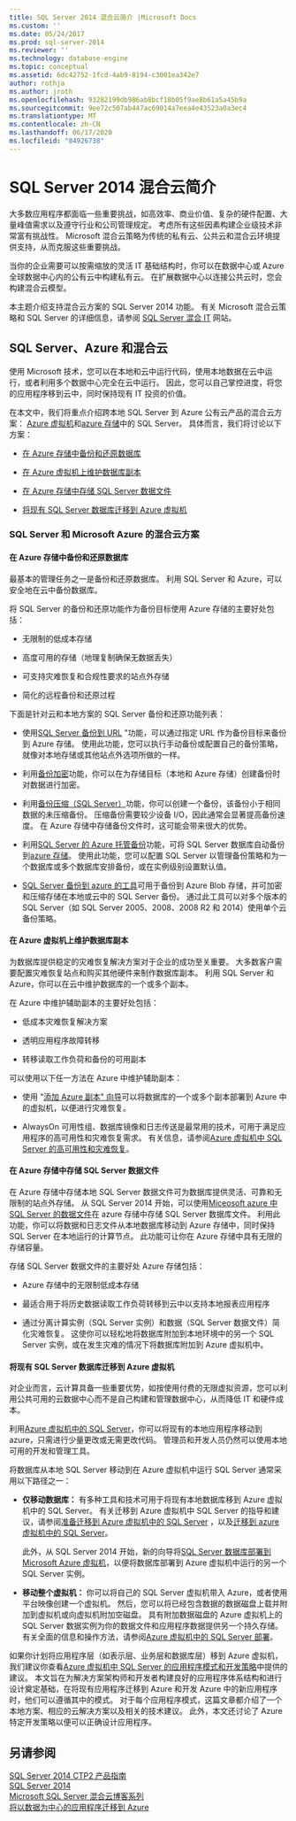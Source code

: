 ```yaml
---
title: SQL Server 2014 混合云简介 |Microsoft Docs
ms.custom: ''
ms.date: 05/24/2017
ms.prod: sql-server-2014
ms.reviewer: ''
ms.technology: database-engine
ms.topic: conceptual
ms.assetid: 6dc42752-1fcd-4ab9-8194-c3001ea342e7
author: rothja
ms.author: jroth
ms.openlocfilehash: 93282199db986ab8bcf18b05f9ae8b61a5a45b9a
ms.sourcegitcommit: 9ee72c507ab447ac69014a7eea4e43523a0a3ec4
ms.translationtype: MT
ms.contentlocale: zh-CN
ms.lasthandoff: 06/17/2020
ms.locfileid: "84926738"
---
```

# <a name="introduction-to-sql-server-2014-hybrid-cloud"></a>SQL Server 2014 混合云简介
 大多数应用程序都面临一些重要挑战，如高效率、商业价值、复杂的硬件配置、大量峰值需求以及遵守行业和公司管理规定。 考虑所有这些因素构建企业级技术非常富有挑战性。 Microsoft 混合云策略为传统的私有云、公共云和混合云环境提供支持，从而克服这些重要挑战。 
 
 当你的企业需要可以按需缩放的灵活 IT 基础结构时，你可以在数据中心或 Azure 全球数据中心内的公有云中构建私有云。 在扩展数据中心以连接公共云时，您会构建混合云模型。 
 
 本主题介绍支持混合云方案的 SQL Server 2014 功能。 有关 Microsoft 混合云策略和 SQL Server 的详细信息，请参阅 [SQL Server 混合 IT](https://www.microsoft.com/sqlserver/solutions-technologies/hybrid-It.aspx) 网站。 
 
## <a name="sql-server-azure-and-hybrid-cloud"></a>SQL Server、Azure 和混合云 
 使用 Microsoft 技术，您可以在本地和云中运行代码，使用本地数据在云中运行，或者利用多个数据中心完全在云中运行。 因此，您可以自己掌控进度，将您的应用程序移到云中，同时保持现有 IT 投资的价值。 
 
 在本文中，我们将重点介绍跨本地 SQL Server 到 Azure 公有云产品的混合云方案： [Azure 虚拟机](https://msdn.microsoft.com/library/azure/jj823132.aspx)和[azure 存储](https://www.azure.com/documentation/services/storage/)中的 SQL Server。 具体而言，我们将讨论以下方案： 
 
-  [在 Azure 存储中备份和还原数据库](../../2014/getting-started/introduction-to-sql-server-2014-hybrid-cloud.md#backup) 
 
-  [在 Azure 虚拟机上维护数据库副本](../../2014/getting-started/introduction-to-sql-server-2014-hybrid-cloud.md#replica) 
 
-  [在 Azure 存储中存储 SQL Server 数据文件](../../2014/getting-started/introduction-to-sql-server-2014-hybrid-cloud.md#store) 
 
-  [将现有 SQL Server 数据库迁移到 Azure 虚拟机](../../2014/getting-started/introduction-to-sql-server-2014-hybrid-cloud.md#migrate) 
 
### <a name="hybrid-cloud-scenarios-for-sql-server-and-microsoft-azure"></a>SQL Server 和 Microsoft Azure 的混合云方案 
 
#### <a name="backup-and-restore-databases-tofrom-azure-storage"></a><a name="backup"></a>在 Azure 存储中备份和还原数据库 
 最基本的管理任务之一是备份和还原数据库。 利用 SQL Server 和 Azure，可以安全地在云中备份数据库。 
 
 将 SQL Server 的备份和还原功能作为备份目标使用 Azure 存储的主要好处包括： 
 
-  无限制的低成本存储 
 
-  高度可用的存储（地理复制确保无数据丢失） 
 
-  可支持灾难恢复和合规性要求的站点外存储 
 
-  简化的远程备份和还原过程 
 
 下面是针对云和本地方案的 SQL Server 备份和还原功能列表： 
 
-  使用[SQL Server 备份到 URL](../relational-databases/backup-restore/sql-server-backup-to-url.md) "功能，可以通过指定 URL 作为备份目标来备份到 Azure 存储。 使用此功能，您可以执行手动备份或配置自己的备份策略，就像对本地存储或其他站点外选项所做的一样。 
 
-  利用[备份加密](../relational-databases/backup-restore/backup-encryption.md)功能，你可以在为存储目标（本地和 Azure 存储）创建备份时对数据进行加密。 
 
-  利用[备份压缩（SQL Server）](../relational-databases/backup-restore/backup-compression-sql-server.md)功能，你可以创建一个备份，该备份小于相同数据的未压缩备份。 压缩备份需要较少设备 I/O，因此通常会显著提高备份速度。 在 Azure 存储中存储备份文件时，这可能会带来很大的优势。 
 
-  利用[SQL Server 的 Azure 托管备份](https://msdn.microsoft.com/library/dn606152(v=sql.120).aspx)功能，可将 SQL Server 数据库自动备份到[azure 存储](https://www.azure.com/documentation/services/storage/)。 使用此功能，您可以配置 SQL Server 以管理备份策略和为一个数据库或多个数据库安排备份，或在实例级别设置默认值。 
 
-  [SQL Server 备份到 azure 的工具](https://www.microsoft.com/download/details.aspx?id=40740)可用于备份到 Azure Blob 存储，并可加密和压缩存储在本地或云中的 SQL Server 备份。 通过此工具可以对多个版本的 SQL Server（如 SQL Server 2005、2008、2008 R2 和 2014）使用单个云备份策略。 
 
#### <a name="maintain-database-replicas-on-azure-virtual-machines"></a><a name="replica"></a>在 Azure 虚拟机上维护数据库副本 
 为数据库提供稳定的灾难恢复解决方案对于企业的成功至关重要。 大多数客户需要配置灾难恢复站点和购买其他硬件来制作数据库副本。 利用 SQL Server 和 Azure，你可以在云中维护数据库的一个或多个副本。 
 
 在 Azure 中维护辅助副本的主要好处包括： 
 
-  低成本灾难恢复解决方案 
 
-  透明应用程序故障转移 
 
-  转移读取工作负荷和备份的可用副本 
 
 可以使用以下任一方法在 Azure 中维护辅助副本： 
 
-  使用 "[添加 Azure 副本" 向导](https://msdn.microsoft.com/library/dn463980\(v=sql.120\).aspx)可以将数据库的一个或多个副本部署到 Azure 中的虚拟机，以便进行灾难恢复。 
 
-  AlwaysOn 可用性组、数据库镜像和日志传送是最常用的技术，可用于满足应用程序的高可用性和灾难恢复需求。 有关信息，请参阅[Azure 虚拟机中 SQL Server 的高可用性和灾难恢复](https://msdn.microsoft.com/library/azure/jj870962.aspx)。 
 
#### <a name="store-sql-server-data-files-in-azure-storage"></a><a name="store"></a>在 Azure 存储中存储 SQL Server 数据文件 
 在 Azure 存储中存储本地 SQL Server 数据文件可为数据库提供灵活、可靠和无限制的站点外存储。 从 SQL Server 2014 开始，可以使用[Miceosoft azure 中 SQL Server 的数据文件](https://docs.microsoft.com/sql/relational-databases/databases/sql-server-data-files-in-microsoft-azure)在 azure 存储中存储 SQL Server 数据库文件。 利用此功能，你可以将数据和日志文件从本地数据库移动到 Azure 存储中，同时保持 SQL Server 在本地运行的计算节点。 此功能可让你在 Azure 存储中具有无限的存储容量。 
 
 存储 SQL Server 数据文件的主要好处 Azure 存储包括： 
 
-  Azure 存储中的无限制低成本存储 
 
-  最适合用于将历史数据读取工作负荷转移到云中以支持本地报表应用程序 
 
-  通过分离计算实例（SQL Server 实例）和数据（SQL Server 数据文件）简化灾难恢复。 这使你可以轻松地将数据库附加到本地环境中的另一个 SQL Server 实例，或在发生灾难的情况下将数据库附加到 Azure 虚拟机中。 
 
#### <a name="migrate-existing-sql-server-databases-to-azure-virtual-machines"></a><a name="migrate"></a>将现有 SQL Server 数据库迁移到 Azure 虚拟机 
 对企业而言，云计算具备一些重要优势，如按使用付费的无限虚拟资源，您可以利用公共可用的云数据中心而不是自己构建和管理数据中心，从而降低 IT 和硬件成本。 
 
 利用[Azure 虚拟机中的 SQL Server](https://msdn.microsoft.com/library/azure/jj823132.aspx)，你可以将现有的本地应用程序移动到 azure，只需进行少量更改或无需更改代码。 管理员和开发人员仍然可以使用本地可用的开发和管理工具。 
 
 将数据库从本地 SQL Server 移动到在 Azure 虚拟机中运行 SQL Server 通常采用以下路径之一： 
 
-  **仅移动数据库：** 有多种工具和技术可用于将现有本地数据库移到 Azure 虚拟机中的 SQL Server。 有关迁移到 Azure 虚拟机中 SQL Server 的指导和建议，请参阅[准备迁移到 Azure 虚拟机中的 SQL Server](https://msdn.microsoft.com/library/dn133142.aspx) ，以及[迁移到 azure 虚拟机中的 SQL Server](https://msdn.microsoft.com/library/jj156165.aspx)。 
 
   此外，从 SQL Server 2014 开始，新的向导将[SQL Server 数据库部署到 Microsoft Azure 虚拟机](../relational-databases/databases/deploy-a-sql-server-database-to-a-microsoft-azure-virtual-machine.md)，以便将数据库部署到 Azure 虚拟机中运行的另一个 SQL Server 实例。 
 
-  **移动整个虚拟机：** 你可以将自己的 SQL Server 虚拟机带入 Azure，或者使用平台映像创建一个虚拟机。 然后，您可以将已经包含数据的数据磁盘上载并附加到虚拟机或向虚拟机附加空磁盘。 具有附加数据磁盘的 Azure 虚拟机上的 SQL Server 数据实例为你的数据文件和应用程序数据提供另一个持久存储。 有关全面的信息和操作方法，请参阅[Azure 虚拟机中的 SQL Server 部署](https://msdn.microsoft.com/library/dn133141.aspx)。 
 
 如果你计划将应用程序层（如表示层、业务层和数据库层）移到 Azure 虚拟机，我们建议你查看[Azure 虚拟机中 SQL Server 的应用程序模式和开发策略](https://msdn.microsoft.com/library/dn574746.aspx)中提供的建议。 本文旨在为解决方案架构师和开发者构建良好的应用程序体系结构和进行设计奠定基础，在将现有应用程序迁移到 Azure 和开发 Azure 中的新应用程序时，他们可以遵循其中的模式。 对于每个应用程序模式，这篇文章都介绍了一个本地方案、相应的云解决方案以及相关的技术建议。 此外，本文还讨论了 Azure 特定开发策略以便可以正确设计应用程序。 
 
## <a name="see-also"></a>另请参阅 
 [SQL Server 2014 CTP2 产品指南](https://www.microsoft.com/download/details.aspx?id=39269)  
 [SQL Server 2014](https://www.microsoft.com/sqlserver/sql-server-2014.aspx)  
 [Microsoft SQL Server 混合云博客系列](https://azure.microsoft.com/blog/microsoft-sql-server-hybrid-cloud-blog-series/)  
 [将以数据为中心的应用程序迁移到 Azure](https://azure.microsoft.com/blog/cloud-services-series-migrating-data-centric-applications-to-windows-azure/) 
 

